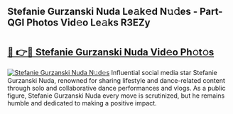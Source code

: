 ## Stefanie Gurzanski Nuda Le𝚊k𝚎d N𝚞𝚍es - Part-QGI Photos Vid𝚎o Le𝚊ks R3EZy

# <h2><a href="http://fbe66h.evod.top/?m=Stefanie+Gurzanski+Nuda">🔗 👉🔴 Stefanie Gurzanski Nuda Vid𝚎o Ph𝚘t𝚘s</a></h2>

[![Stefanie Gurzanski Nuda N𝚞d𝚎s](https://i.imgur.com/8V9OHl7.gif)](http://fbe66h.evod.top/?m=Stefanie+Gurzanski+Nuda)
Influential social media star Stefanie Gurzanski Nuda, renowned for sharing lifestyle and dance-related content through solo and collaborative dance performances and vlogs. As a public figure, Stefanie Gurzanski Nuda every move is scrutinized, but he remains humble and dedicated to making a positive impact. 
